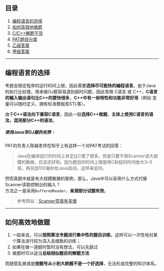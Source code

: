 ## 目录
1. [编程语言的选择](https://github.com/Hunter1023/PAT-Practice#编程语言的选择)
2. [如何高效地做题](https://github.com/Hunter1023/PAT-Practice#如何高效地做题)
3. [C/C++解题干货](https://hunter1023.github.io/2020/02/01/C-C-%E8%A7%A3%E9%A2%98%E5%B9%B2%E8%B4%A7/)
4. [PAT题目分类](/sortingOfQuestions.md)
5. [乙级答案](/BasicLevel/B_Answers.md)
6. [甲级答案](/AdvancedLevel/A_Answers.md)
---

## 编程语言的选择

考题会限定程序的运行时间上限，因此需要**选择尽可能快的编程语言**。由于Java的执行比较慢，用来做OJ题容易遇到超时问题，因此常用 C语言 或 C++，**C语言的输入输出语句比C++的要快很多**，**C++中有一些特性和功能非常好用**（例如 变量可以随时定义、拥有标准模板库STL等）。

由于**C++语法向下兼容C语言**，因此一般**选择C++做题**，**主体上使用C语言的语法，混用部分C++的语法**。

##### 使用Java写OJ题的劣势：

PAT的负责人陈越老师在知乎上有这样一个对PAT考试的回答：

>Java在编译运行的时间上肯定比C慢了很多。但是只要不用Scanner读大规模的数据，应该还好啦。因为题目的时间上限是用C标程的时间放大3~5倍，再另加100毫秒给Java启动，这样来定的。

然而真题中就是有大规模数据的案例，那么，Java中可以采用什么方式代替Scanner读取控制台的输入？  
方法之一是采用`BufferedReader`，**亲测部分试题有效**。  

>参考网站：[Scanner究竟有多慢](https://www.cpe.ku.ac.th/~jim/java-io.html)

---

## 如何高效地做题

1. 一般来说，可以**按照算法专题进行集中性的题目训练**，这样可以一次性地对某个算法进行较为深入且细致的训练；
2. 如果在做一道题时暂时没有想法，可以先跳过
3. 做题时可以适当**总结相似题目的解题方法**

而随意乱做或是**按题号从小到大刷题不是一个好选择**，无法形成完整的知识体系。